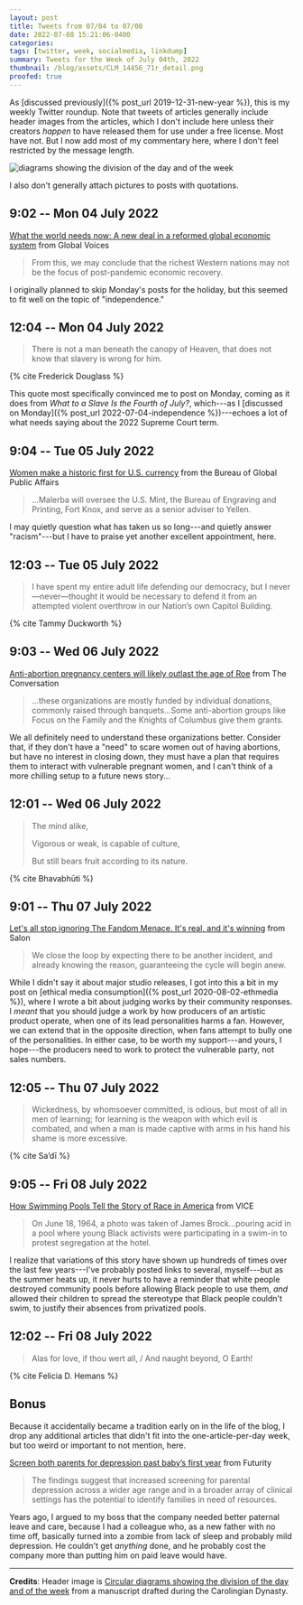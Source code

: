 ```yaml
---
layout: post
title: Tweets from 07/04 to 07/08
date: 2022-07-08 15:21:06-0400
categories:
tags: [twitter, week, socialmedia, linkdump]
summary: Tweets for the Week of July 04th, 2022
thumbnail: /blog/assets/CLM_14456_71r_detail.png
proofed: true
---
```


As [discussed previously]({% post_url 2019-12-31-new-year %}), this is my weekly Twitter roundup.  Note that tweets of articles generally include header images from the articles, which I don't include here unless their creators *happen* to have released them for use under a free license.  Most have not.  But I now add most of my commentary here, where I don't feel restricted by the message length.

![diagrams showing the division of the day and of the week](/blog/assets/CLM_14456_71r_detail.png "diagrams showing the division of the day and of the week")

I also don't generally attach pictures to posts with quotations.

## 9:02 -- Mon 04 July 2022

[<i class="fab fa-twitter-square"></i>](https://twitter.com/jcolag/status/1543943208182239238) [What the world needs now: A new deal in a reformed global economic system](https://globalvoices.org/2022/06/29/what-the-world-needs-now-a-new-deal-in-a-reformed-global-economic-system/) from Global Voices

 > From this, we may conclude that the richest Western nations may not be the focus of post-pandemic economic recovery.

I originally planned to skip Monday's posts for the holiday, but this seemed to fit well on the topic of "independence."

## 12:04 -- Mon 04 July 2022

[<i class="fab fa-twitter-square"></i>](https://twitter.com/jcolag/status/1543989009000542208)

 > There is not a man beneath the canopy of Heaven, that does not know that slavery is wrong for him.

{% cite Frederick Douglass %}

This quote most specifically convinced me to post on Monday, coming as it does from *What to a Slave Is the Fourth of July?*, which---as I [discussed on Monday]({% post_url 2022-07-04-independence %})---echoes a lot of what needs saying about the 2022 Supreme Court term.

## 9:04 -- Tue 05 July 2022

[<i class="fab fa-twitter-square"></i>](https://twitter.com/jcolag/status/1544306098659786754) [Women make a historic first for U.S. currency](https://share.america.gov/women-make-historic-first-for-us-currency/) from the Bureau of Global Public Affairs

 > ...Malerba will oversee the U.S. Mint, the Bureau of Engraving and Printing, Fort Knox, and serve as a senior adviser to Yellen.

I may quietly question what has taken us so long---and quietly answer "racism"---but I have to praise yet another excellent appointment, here.

## 12:03 -- Tue 05 July 2022

[<i class="fab fa-twitter-square"></i>](https://twitter.com/jcolag/status/1544351145270788096)

 > I have spent my entire adult life defending our democracy, but I never—never—thought it would be necessary to defend it from an attempted violent overthrow in our Nation’s own Capitol Building.

{% cite Tammy Duckworth %}

## 9:03 -- Wed 06 July 2022

[<i class="fab fa-twitter-square"></i>](https://twitter.com/jcolag/status/1544668234842050561) [Anti-abortion pregnancy centers will likely outlast the age of Roe](https://theconversation.com/anti-abortion-pregnancy-centers-will-likely-outlast-the-age-of-roe-heres-how-theyre-funded-and-the-services-they-provide-174922) from The Conversation

 > ...these organizations are mostly funded by individual donations, commonly raised through banquets...Some anti-abortion groups like Focus on the Family and the Knights of Columbus give them grants.

We all definitely need to understand these organizations better.  Consider that, if they don't have a "need" to scare women out of having abortions, but have no interest in closing down, they must have a plan that requires them to interact with vulnerable pregnant women, and I can't think of a more chilling setup to a future news story...

## 12:01 -- Wed 06 July 2022

[<i class="fab fa-twitter-square"></i>](https://twitter.com/jcolag/status/1544713029996068869)

 > The mind alike,
 >
 > Vigorous or weak, is capable of culture,
 >
 > But still bears fruit according to its nature.

{% cite Bhavabhūti %}

## 9:01 -- Thu 07 July 2022

[<i class="fab fa-twitter-square"></i>](https://twitter.com/jcolag/status/1545030119210745857) [Let's all stop ignoring The Fandom Menace. It's real, and it's winning](https://www.salon.com/2022/06/30/marvel-star-fandom-menace-gamergate/) from Salon

 > We close the loop by expecting there to be another incident, and already knowing the reason, guaranteeing the cycle will begin anew.

While I didn't say it about major studio releases, I got into this a bit in my post on [ethical media consumption]({% post_url 2020-08-02-ethmedia %}), where I wrote a bit about judging works by their community responses.  I *meant* that you should judge a work by how producers of an artistic product operate, when one of its lead personalities harms a fan.  However, we can extend that in the opposite direction, when fans attempt to bully one of the personalities.  In either case, to be worth my support---and yours, I hope---the producers need to work to protect the vulnerable party, not sales numbers.

## 12:05 -- Thu 07 July 2022

[<i class="fab fa-twitter-square"></i>](https://twitter.com/jcolag/status/1545076424624820225)

 > Wickedness, by whomsoever committed, is odious, but most of all in men of learning; for learning is the weapon with which evil is combated, and when a man is made captive with arms in his hand his shame is more excessive.

{% cite Sa’dī %}

## 9:05 -- Fri 08 July 2022

[<i class="fab fa-twitter-square"></i>](https://twitter.com/jcolag/status/1545393513881296897) [How Swimming Pools Tell the Story of Race in America](https://www.vice.com/en/article/jgpqnp/black-swimmers-overcome-racism-stereotypes) from VICE

 > On June 18, 1964, a photo was taken of James Brock...pouring acid in a pool where young Black activists were participating in a swim-in to protest segregation at the hotel.

I realize that variations of this story have shown up hundreds of times over the last few years---I've probably posted links to several, myself---but as the summer heats up, it never hurts to have a reminder that white people destroyed community pools before allowing Black people to use them, *and* allowed their children to spread the stereotype that Black people couldn't swim, to justify their absences from privatized pools.

## 12:02 -- Fri 08 July 2022

[<i class="fab fa-twitter-square"></i>](https://twitter.com/jcolag/status/1545438057096089600)

 > Alas for love, if thou wert all, / And naught beyond, O Earth!

{% cite Felicia D. Hemans %}

## Bonus

Because it accidentally became a tradition early on in the life of the blog, I drop any additional articles that didn't fit into the one-article-per-day week, but too weird or important to not mention, here.

<i class="fas fa-square"></i> [Screen both parents for depression past baby’s first year](https://www.futurity.org/parents-depression-2759732-2/) from Futurity

 > The findings suggest that increased screening for parental depression across a wider age range and in a broader array of clinical settings has the potential to identify families in need of resources.

Years ago, I argued to my boss that the company needed better paternal leave and care, because I had a colleague who, as a new father with no time off, basically turned into a zombie from lack of sleep and probably mild depression.  He couldn't get *anything* done, and he probably cost the company more than putting him on paid leave would have.

* * *

**Credits**:  Header image is [Circular diagrams showing the division of the day and of the week](https://commons.wikimedia.org/wiki/File:CLM_14456_71r_detail.jpg) from a manuscript drafted during the Carolingian Dynasty.
